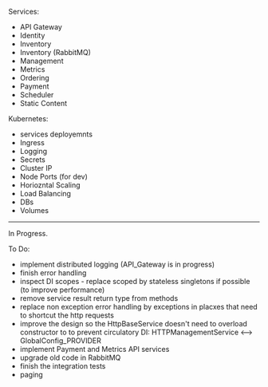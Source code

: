 Services:

- API Gateway
- Identity
- Inventory
- Inventory (RabbitMQ)
- Management
- Metrics
- Ordering
- Payment
- Scheduler
- Static Content


Kubernetes:
  
  - services deployemnts
  - Ingress
  - Logging
  - Secrets
  - Cluster IP
  - Node Ports (for dev)
  - Horiozntal Scaling
  - Load Balancing
  - DBs
  - Volumes


*****************************************************************************************************************************************************************

In Progress.

To Do: 
- implement distributed logging (API_Gateway is in progress)
- finish error handling
- inspect DI scopes - replace scoped by stateless singletons if possible (to improve performance)
- remove service result return type from methods
- replace non exception error handling by exceptions in placxes that need to shortcut the http requests
- improve the design so the HttpBaseService doesn't need to overload constructor to to prevent circulatory DI: HTTPManagementService <--> GlobalConfig_PROVIDER
- implement Payment and Metrics API services
- upgrade old code in RabbitMQ
- finish the integration tests
- paging
